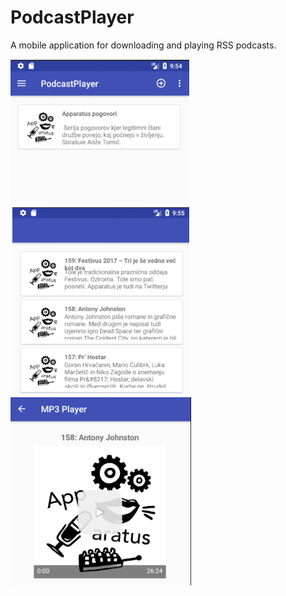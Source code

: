 # PodcastPlayer

A mobile application for downloading and playing RSS podcasts.

![alt text](https://github.com/Wick96/PodcastPlayer/blob/master/Screenshot_1.png)
![alt text](https://github.com/Wick96/PodcastPlayer/blob/master/Screenshot_2.png)
![alt text](https://github.com/Wick96/PodcastPlayer/blob/master/Screenshot_3.png)

